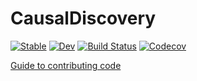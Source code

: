 # CausalDiscovery

[![Stable](https://img.shields.io/badge/docs-stable-blue.svg)](https://zenna.github.io/CausalDiscovery.jl/stable)
[![Dev](https://img.shields.io/badge/docs-dev-blue.svg)](https://zenna.github.io/CausalDiscovery.jl/dev)
[![Build Status](https://travis-ci.org/zenna/CausalDiscovery.jl.svg?branch=master)](https://travis-ci.com/zenna/CausalDiscovery.jl)
[![Codecov](https://codecov.io/gh/zenna/CausalDiscovery.jl/branch/master/graph/badge.svg)](https://codecov.io/gh/zenna/CausalDiscovery.jl)

[Guide to contributing code](contribguide.md)